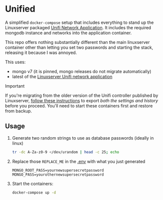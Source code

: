 # Unified

A simplified `docker-compose` setup that includes everything to stand up the Linuxserver packaged [Unifi Network Application](https://docs.linuxserver.io/images/docker-unifi-network-application/). It includes the required mongodb instance and networks into the application container.

This repo offers nothing substantially different than the main linuxserver container other than letting you set two passwords and starting the stack, releasing it because I was annoyed.

This uses:

- mongo v7 (it is pinned, mongo releases do not migrate automatically)
- latest of the [Linuxserver Unifi network application](https://docs.linuxserver.io/images/docker-unifi-network-application/)

> [!IMPORTANT]  
> If you're migrating from the older version of the Unifi controller published by Linuxserver, [follow these instructions](https://docs.linuxserver.io/images/docker-unifi-network-application/#migration-from-unifi-controller) to export _both the settings and history_ before you proceed. You'll need to start these containers first and restore from backup.

## Usage

1. Generate two random strings to use as database passwords (ideally in linux)

    ```bash
    tr -dc A-Za-z0-9 </dev/urandom | head -c 25; echo
    ```

1. Replace those `REPLACE_ME` in the [.env](./.env) with what you just generated

    ```env
    MONGO_ROOT_PASS=yournewsupersecretpassword
    MONGO_PASS=yourothernewsupersecretpassword
    ```

1. Start the containers:

    ```sh
    docker-compose up -d
    ```
